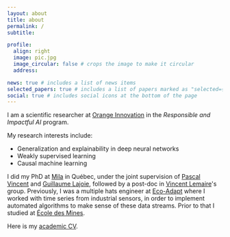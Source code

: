 ```yaml
---
layout: about
title: about
permalink: /
subtitle: 

profile:
  align: right
  image: pic.jpg
  image_circular: false # crops the image to make it circular
  address:

news: true # includes a list of news items
selected_papers: true # includes a list of papers marked as "selected={true}"
social: true # includes social icons at the bottom of the page
---
```


I am a scientific researcher at [Orange Innovation](https://hellofuture.orange.com/fr/) in the *Responsible and Impactful AI* program.

My research interests include:
 - Generalization and explainability in deep neural networks
 - Weakly supervised learning
 - Causal machine learning

I did my PhD at [Mila](https://mila.quebec/) in Québec, under the joint supervision of [Pascal Vincent](https://ai.facebook.com/people/pascal-vincent/) and [Guillaume Lajoie](https://www.guillaumelajoie.com/), followed by a post-doc in [Vincent Lemaire](http://vincentlemaire-labs.fr/)'s group.
Previously, I was a multiple hats engineer at [Eco-Adapt](https://www.eco-adapt.com/?lang=fr) where I worked with time series from industrial sensors, in order to implement automated algorithms to make sense of these data streams. Prior to that I studied at [École des Mines](https://www.minesparis.psl.eu/).

Here is my [academic CV](/assets/pdf/thomas_george_academic_cv.pdf).
